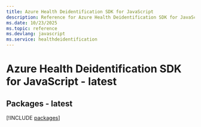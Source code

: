 ```yaml
---
title: Azure Health Deidentification SDK for JavaScript
description: Reference for Azure Health Deidentification SDK for JavaScript
ms.date: 10/23/2025
ms.topic: reference
ms.devlang: javascript
ms.service: healthdeidentification
---
```

# Azure Health Deidentification SDK for JavaScript - latest
## Packages - latest
[!INCLUDE [packages](health-deidentification-index.md)]